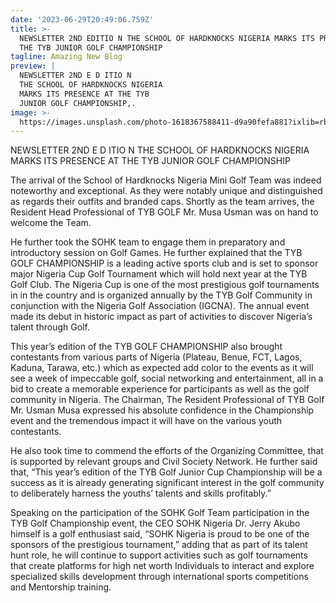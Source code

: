 ```yaml
---
date: '2023-06-29T20:49:06.759Z'
title: >-
  NEWSLETTER 2ND EDITIO N THE SCHOOL OF HARDKNOCKS NIGERIA MARKS ITS PRESENCE AT
  THE TYB JUNIOR GOLF CHAMPIONSHIP
tagline: Amazing New Blog
preview: |
  NEWSLETTER 2ND E D ITIO N
  THE SCHOOL OF HARDKNOCKS NIGERIA
  MARKS ITS PRESENCE AT THE TYB
  JUNIOR GOLF CHAMPIONSHIP,.
image: >-
  https://images.unsplash.com/photo-1618367588411-d9a90fefa881?ixlib=rb-1.2.1&ixid=MnwxMjA3fDB8MHxwaG90by1wYWdlfHx8fGVufDB8fHx8&auto=format&fit=crop&w=1074&q=80
---
```

NEWSLETTER 2ND E D ITIO N
THE SCHOOL OF HARDKNOCKS NIGERIA
MARKS ITS PRESENCE AT THE TYB
JUNIOR GOLF CHAMPIONSHIP

The arrival of the School of Hardknocks Nigeria Mini
Golf Team was indeed noteworthy and exceptional. As
they were notably unique and distinguished as regards
their outfits and branded caps. Shortly as the team
arrives, the Resident Head Professional of TYB GOLF
Mr. Musa Usman was on hand to welcome the Team.

He further took the SOHK team to engage them in
preparatory and introductory session on Golf Games.
He further explained that the TYB GOLF CHAMPIONSHIP is a leading active sports club and is set to sponsor major Nigeria Cup Golf Tournament which will hold
next year at the TYB Golf Club. The Nigeria Cup is one
of the most prestigious golf tournaments in in the
country and is organized annually by the TYB Golf
Community in conjunction with the Nigeria Golf Association (IGCNA).
The annual event made its debut in historic impact as
part of activities to discover Nigeria’s talent through
Golf. 

This year’s edition of the TYB GOLF CHAMPIONSHIP
also brought contestants from various parts of Nigeria
(Plateau, Benue, FCT, Lagos, Kaduna, Tarawa, etc.)
which as expected add color to the events as it will see
a week of impeccable golf, social networking and
entertainment, all in a bid to create a memorable
experience for participants as well as the golf community in Nigeria.
The Chairman, The Resident Professional of TYB Golf
Mr. Usman Musa expressed his absolute confidence in
the Championship event and the tremendous impact it
will have on the various youth contestants. 

He also
took time to commend the efforts of the Organizing
Committee, that is supported by relevant groups and
Civil Society Network. He further said that, “This year’s
edition of the TYB Golf Junior Cup Championship will be
a success as it is already generating significant interest
in the golf community to deliberately harness the
youths’ talents and skills profitably.”

Speaking on the participation of the SOHK Golf Team
participation in the TYB Golf Championship event, the
CEO SOHK Nigeria Dr. Jerry Akubo himself is a golf
enthusiast said, “SOHK Nigeria is proud to be one of
the sponsors of the prestigious tournament,” adding
that as part of its talent hunt role, he will continue to
support activities such as golf tournaments that create
platforms for high net worth Individuals to interact and
explore specialized skills development through
international sports competitions and Mentorship
training.
